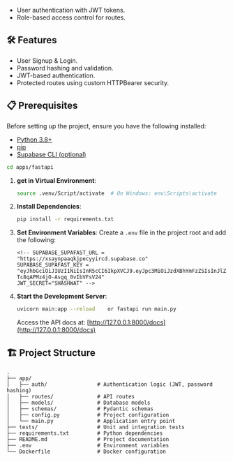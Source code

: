 - User authentication with JWT tokens.
- Role-based access control for routes.

## 🛠️ Features

- User Signup & Login.
- Password hashing and validation.
- JWT-based authentication.
- Protected routes using custom HTTPBearer security.

## 📋 Prerequisites

Before setting up the project, ensure you have the following installed:

- [Python 3.8+](https://www.python.org/downloads/)
- [pip](https://pip.pypa.io/en/stable/)
- [Supabase CLI (optional)](https://supabase.com/docs/reference/cli/installation)

```bash
cd apps/fastapi
```

1. **get in Virtual Environment**:

   ```bash
   source .venv/Script/activate  # On Windows: env\Scripts\activate
   ```

2. **Install Dependencies**:

   ```bash
   pip install -r requirements.txt
   ```

3. **Set Environment Variables**:
   Create a `.env` file in the project root and add the following:

   ```env
   <!-- SUPABASE_SUPAFAST_URL = "https://xsaynpaaqkjpecyyircd.supabase.co"
   SUPABASE_SUPAFAST_KEY = "eyJhbGciOiJIUzI1NiIsInR5cCI6IkpXVCJ9.eyJpc3MiOiJzdXBhYmFzZSIsInJlZiI6InhzYXlucGFhcWtqcGVjeXlpcmNkIiwicm9sZSI6InNlcnZpY2Vfcm9sZSIsImlhdCI6MTczMTkyNjgwMiwiZXhwIjoyMDQ3NTAyODAyfQ.P9qNqFCWB0N1qZv-Tc8qAPMz4jO-Asgq_0vIbVFsV24"
   JWT_SECRET="SHASHWAT" -->
   ```

4. **Start the Development Server**:

   ```bash
   uvicorn main:app --reload    or fastapi run main.py
   ```

   Access the API docs at: [http://127.0.0.1:8000/docs](http://127.0.0.1:8000/docs)

## 🏗️ Project Structure

```plaintext
.
├── app/
│   ├── auth/                # Authentication logic (JWT, password hashing)
│   ├── routes/              # API routes
│   ├── models/              # Database models
│   ├── schemas/             # Pydantic schemas
│   ├── config.py            # Project configuration
│   └── main.py              # Application entry point
├── tests/                   # Unit and integration tests
├── requirements.txt         # Python dependencies
├── README.md                # Project documentation
├── .env                     # Environment variables
└── Dockerfile               # Docker configuration
```
